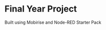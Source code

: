 Final Year Project
====================================

Built using Mobirise and Node-RED Starter Pack
